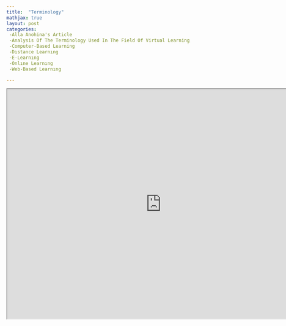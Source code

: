 ```yaml
---
title:  "Terminology"
mathjax: true
layout: post
categories: 
 -Alla Anohina's Article
 -Analysis Of The Terminology Used In The Field Of Virtual Learning 
 -Computer-Based Learning 
 -Dıstance Learnıng 
 -E-Learnıng 
 -Onlıne Learnıng 
 -Web-Based Learnıng

---
```


 <iframe src ="https://alierenkayhanbouncet.blogspot.com/2020/10/terminology.html" width="160%" height="600"> </iframe>

